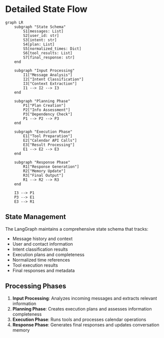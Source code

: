# Detailed State Flow

```mermaid
graph LR
    subgraph "State Schema"
        S1[messages: List]
        S2[user_id: str]
        S3[intent: str]
        S4[plan: List]
        S5[normalized_times: Dict]
        S6[tool_results: List]
        S7[final_response: str]
    end
    
    subgraph "Input Processing"
        I1["Message Analysis"]
        I2["Intent Classification"]
        I3["Context Extraction"]
        I1 --> I2 --> I3
    end
    
    subgraph "Planning Phase"
        P1["Plan Creation"]
        P2["Info Assessment"]
        P3["Dependency Check"]
        P1 --> P2 --> P3
    end
    
    subgraph "Execution Phase"
        E1["Tool Preparation"]
        E2["Calendar API Calls"]
        E3["Result Processing"]
        E1 --> E2 --> E3
    end
    
    subgraph "Response Phase"
        R1["Response Generation"]
        R2["Memory Update"]
        R3["Final Output"]
        R1 --> R2 --> R3
    end
    
    I3 --> P1
    P3 --> E1
    E3 --> R1
```

## State Management

The LangGraph maintains a comprehensive state schema that tracks:
- Message history and context
- User and contact information
- Intent classification results
- Execution plans and completeness
- Normalized time references
- Tool execution results
- Final responses and metadata

## Processing Phases

1. **Input Processing**: Analyzes incoming messages and extracts relevant information
2. **Planning Phase**: Creates execution plans and assesses information completeness
3. **Execution Phase**: Runs tools and processes calendar operations
4. **Response Phase**: Generates final responses and updates conversation memory
